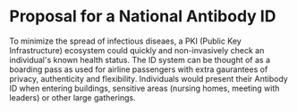 # Proposal for a National Antibody ID
To minimize the spread of infectious diseaes, a PKI (Public Key Infrastructure) ecosystem could quickly and non-invasively check an individual's known health status. The ID system can be thought of as a boarding pass as used for airline passengers with extra gaurantees of privacy, authenticity and flexibility. Individuals would present their Antibody ID when entering buildings, sensitive areas (nursing homes, meeting with leaders) or other large gatherings.

